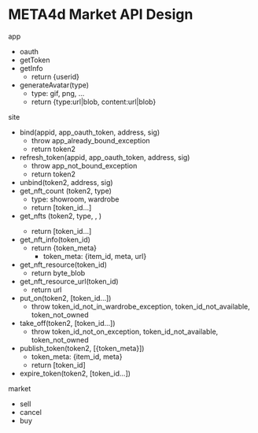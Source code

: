 # META4d Market API Design

app

- oauth
- getToken
- getInfo
    - return {userid}
- generateAvatar(type)
    - type: gif, png, ...
    - return {type:url|blob, content:url|blob}

site

- bind(appid, app_oauth_token, address, sig)
    - throw app_already_bound_exception
    - return token2
- refresh_token(appid, app_oauth_token, address, sig)
    - throw app_not_bound_exception
    - return token2
- unbind(token2, address, sig)
- get_nft_count (token2, type)
    - type: showroom, wardrobe
    - return [token_id...]
- get_nfts (token2, type, <offset>, <num>)
    - return [token_id...]
- get_nft_info(token_id)
    - return {token_meta}
        - token_meta: {item_id, meta, url}
- get_nft_resource(token_id)
    - return byte_blob
- get_nft_resource_url(token_id)
    - return url
- put_on(token2, [token_id...])
    - throw token_id_not_in_wardrobe_exception, token_id_not_available, token_not_owned
- take_off(token2, [token_id...])
    - throw token_id_not_on_exception, token_id_not_available, token_not_owned
- publish_token(token2, [{token_meta}])
    - token_meta: {item_id, meta}
    - return [token_id]
- expire_token(token2, [token_id...])

market

- sell
- cancel
- buy